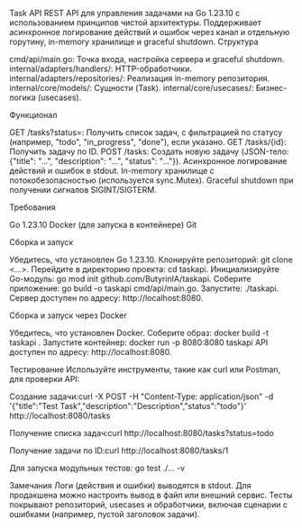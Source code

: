 Task API
REST API для управления задачами на Go 1.23.10 с использованием принципов чистой архитектуры. Поддерживает асинхронное логирование действий и ошибок через канал и отдельную горутину, in-memory хранилище и graceful shutdown.
Структура

cmd/api/main.go: Точка входа, настройка сервера и graceful shutdown.
internal/adapters/handlers/: HTTP-обработчики.
internal/adapters/repositories/: Реализация in-memory репозитория.
internal/core/models/: Сущности (Task).
internal/core/usecases/: Бизнес-логика (usecases).

Функционал

GET /tasks?status=: Получить список задач, с фильтрацией по статусу (например, "todo", "in_progress", "done"), если указано.
GET /tasks/{id}: Получить задачу по ID.
POST /tasks: Создать новую задачу (JSON-тело: {"title": "...", "description": "...", "status": "..."}).
Асинхронное логирование действий и ошибок в stdout.
In-memory хранилище с потокобезопасностью (используется sync.Mutex).
Graceful shutdown при получении сигналов SIGINT/SIGTERM.

Требования

Go 1.23.10
Docker (для запуска в контейнере)
Git

Сборка и запуск

Убедитесь, что установлен Go 1.23.10.
Клонируйте репозиторий: git clone <...>.
Перейдите в директорию проекта: cd taskapi.
Инициализируйте Go-модуль: go mod init github.com/ButyrinIA/taskapi.
Соберите приложение: go build -o taskapi cmd/api/main.go.
Запустите: ./taskapi.
Сервер доступен по адресу: http://localhost:8080.

Сборка и запуск через Docker

Убедитесь, что установлен Docker.
Соберите образ: docker build -t taskapi .
Запустите контейнер: docker run -p 8080:8080 taskapi
API доступен по адресу: http://localhost:8080.

Тестирование
Используйте инструменты, такие как curl или Postman, для проверки API:

Создание задачи:curl -X POST -H "Content-Type: application/json" -d '{"title":"Test Task","description":"Description","status":"todo"}' http://localhost:8080/tasks


Получение списка задач:curl http://localhost:8080/tasks?status=todo


Получение задачи по ID:curl http://localhost:8080/tasks/1



Для запуска модульных тестов:
go test ./... -v

Замечания
Логи (действия и ошибки) выводятся в stdout. Для продакшена можно настроить вывод в файл или внешний сервис.
Тесты покрывают репозиторий, usecases и обработчики, включая сценарии с ошибками (например, пустой заголовок задачи).

